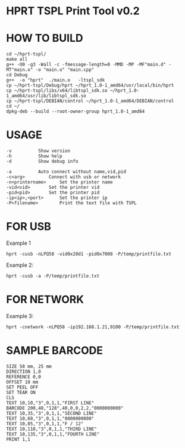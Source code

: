 # HPRT TSPL Print Tool v0.2

HOW TO BUILD
=======================================
	cd ~/hprt-tspl/
	make all
	g++ -O0 -g3 -Wall -c -fmessage-length=0 -MMD -MP -MF"main.d" -MT"main.o" -o "main.o" "main.cpp"
	cd Debug
	g++  -o "hprt"  ./main.o   -ltspl_sdk
	cp ~/hprt-tspl/Debug/hprt ~/hprt_1.0-1_amd64/usr/local/bin/hprt
	cp ~/hprt-tspl/libs/x64/libtspl_sdk.so ~/hprt_1.0-1_amd64/usr/lib/libtspl_sdk.so
	cp ~/hprt-tspl/DEBIAN/control ~/hprt_1.0-1_amd64/DEBIAN/control
	cd ~/
	dpkg-deb --build --root-owner-group hprt_1.0-1_amd64


USAGE
========================================
	-v			Show version
	-h			Show help
	-d			Show debug info

	-a			Auto connect without name,vid,pid
	-c<arg>			Connect with usb or network
	-n<printername>		Set the printer name
	-vid<vid>		Set the printer vid
	-pid<pid>		Set the printer pid
	-ip<ip>,<port>		Set the printer ip
	-P<filename>		Print the text file with TSPL

FOR USB
=========================================
Example 1 
	
	hprt -cusb -nLPQ58 -vid0x20d1 -pid0x7008 -P/temp/printfile.txt
	
Example 2: 
	
	hprt -cusb -a -P/temp/printfile.txt
	

FOR NETWORK
=========================================
Example 3: 
	
	hprt -cnetwork -nLPQ58 -ip192.168.1.21,9100 -P/temp/printfile.txt


SAMPLE BARCODE
=========================================
	SIZE 58 mm, 25 mm
	DIRECTION 1,0
	REFERENCE 0,0
	OFFSET 10 mm
	SET PEEL OFF
	SET TEAR ON
	CLS
	TEXT 10,10,"3",0,1,1,"FIRST LINE"
	BARCODE 200,40,"128",40,0,0,2,2,"0000000000"
	TEXT 10,35,"3",0,1,1,"SECOND LINE"
	TEXT 10,60,"3",0,1,1,"0000000000"
	TEXT 10,85,"3",0,1,1,"F / 12"
	TEXT 10,110,"3",0,1,1,"THIRD LINE"
	TEXT 10,135,"3",0,1,1,"FOURTH LINE"
	PRINT 1,1
